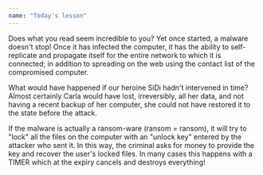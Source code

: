 ```yaml
---
name: "Today's lesson"
---
```


Does what you read seem incredible to you? Yet once started, a malware doesn't stop! Once it has infected the computer, it has the ability to self-replicate and propagate itself for the entire network to which it is connected; in addition to spreading on the web using the contact list of the compromised computer.

What would have happened if our heroine SiDi hadn't intervened in time?
Almost certainly Carla would have lost, irreversibly, all her data, and not having a recent backup of her computer, she could not have restored it to the state before the attack.

If the malware is actually a ransom-ware (ransom = ransom), it will try to "lock" all the files on the computer with an "unlock key" entered by the attacker who sent it. In this way, the criminal asks for money to provide the key and recover the user's locked files. In many cases this happens with a TIMER which at the expiry cancels and destroys everything!
